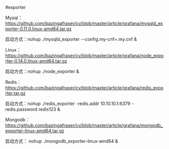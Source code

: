 
#exporter 

Mysql： https://github.com/bazingafraser/cv/blob/master/article/grafana/mysqld_exporter-0.11.0.linux-amd64.tar.gz 

启动方式：nohup ./mysqld_exporter --config.my-cnf=.my.cnf & 

Linux： https://github.com/bazingafraser/cv/blob/master/article/grafana/node_exporter-0.14.0.linux-amd64.tar.gz 

启动方式：nohup ./node_exporter & 

Redis： https://github.com/bazingafraser/cv/blob/master/article/grafana/redis_exporter.tar.gz 

启动方式：nohup ./redis_exporter  -redis.addr 10.10.10.1:6379  -redis.password redis123 & 

Mongodb： https://github.com/bazingafraser/cv/blob/master/article/grafana/mongodb_exporter-linux-amd64.tar.gz 

启动方式： nohup ./mongodb_exporter-linux-amd64 & 
